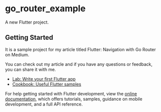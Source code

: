 # go_router_example

A new Flutter project.

## Getting Started

It is a sample project for my article titled Flutter: Navigation with Go Router on Medium. 

You can check out my article and if you have any questions or feedback, you can share it with me.

- [Lab: Write your first Flutter app](https://docs.flutter.dev/get-started/codelab)
- [Cookbook: Useful Flutter samples](https://docs.flutter.dev/cookbook)

For help getting started with Flutter development, view the
[online documentation](https://docs.flutter.dev/), which offers tutorials,
samples, guidance on mobile development, and a full API reference.
